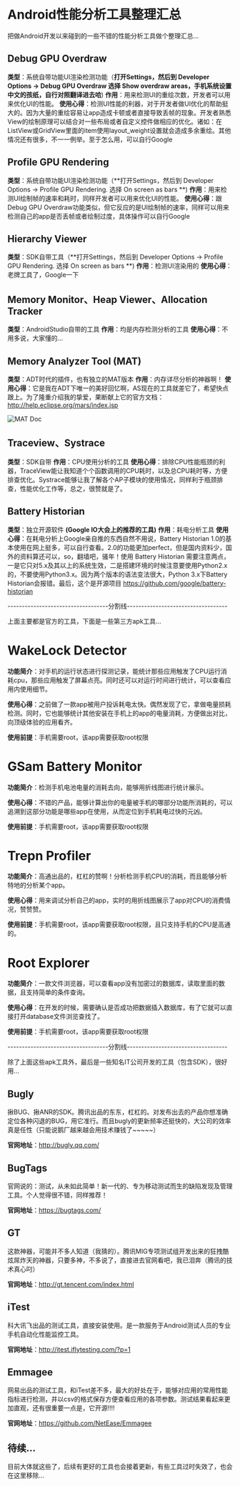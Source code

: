 # Android性能分析工具整理汇总

把做Android开发以来碰到的一些不错的性能分析工具做个整理汇总...

## Debug GPU Overdraw

**类型**：系统自带功能UI渲染检测功能（**打开Settings，然后到 Developer Options -> Debug GPU Overdraw 选择 Show overdraw areas，手机系统设置中文的孩纸，自行对照翻译进去哈**)
**作用**：用来检测UI的重绘次数，开发者可以用来优化UI的性能。
**使用心得**：检测UI性能的利器，对于开发者做UI优化的帮助挺大的。因为大量的重绘容易让app造成卡顿或者直接导致丢帧的现象。开发者熟悉View的绘制原理可以结合对一些布局或者自定义控件做相应的优化。诸如：在ListView或GridView里面的item使用layout_weight设置就会造成多余重绘。其他情况还有很多，不一一例举。至于怎么用，可以自行Google

## Profile GPU Rendering

**类型**：系统自带功能UI渲染检测功能（**打开Settings，然后到 Developer Options -> Profile GPU Rendering. 选择 On screen as bars **)
**作用**：用来检测UI绘制帧的速率和耗时，同样开发者可以用来优化UI的性能。
**使用心得**：跟Debug GPU Overdraw功能类似，但它反应的是UI绘制帧的速率，同样可以用来检测自己的app是否丢帧或者绘制过度，具体操作可以自行Google

## Hierarchy Viewer

**类型**：SDK自带工具（**打开Settings，然后到 Developer Options -> Profile GPU Rendering. 选择 On screen as bars **)
**作用**：检测UI渲染用的
**使用心得**：老牌工具了，Google一下

## Memory Monitor、Heap Viewer、Allocation Tracker

**类型**：AndroidStudio自带的工具
**作用**：均是内存检测分析的工具
**使用心得**：不用多说，大家懂的...


## Memory Analyzer Tool (MAT)

**类型**：ADT时代的插件，也有独立的MAT版本
**作用**：内存详尽分析的神器啊！
**使用心得**：它是我在ADT下唯一的美好回忆啊，AS现在的工具就差它了，希望快点跟上。为了隆重介绍我的挚爱，果断献上它的官方文档：http://help.eclipse.org/mars/index.jsp

![MAT Doc](http://a.hiphotos.baidu.com/image/pic/item/b21bb051f819861846864c164ced2e738ad4e65b.jpg)

## Traceview、Systrace

**类型**：SDK自带
**作用**：CPU使用分析的工具
**使用心得**：排除CPU性能瓶颈的利器，TraceView能让我知道个个函数调用的CPU耗时，以及总CPU耗时等，方便排查优化。Systrace能够让我了解各个AP子模块的使用情况，同样利于瓶颈排查，性能优化工作等，总之，很赞就是了。

## Battery Historian

**类型**：独立开源软件 **(Google IO大会上的推荐的工具)**
**作用**：耗电分析工具
**使用心得**：在耗电分析上Google亲自推的东西自然不用说，Battery Historian 1.0的基本使用在网上挺多，可以自行查看。2.0的功能更加perfect，但是国内资料少，国外的资料算还可以，so，翻墙吧，骚年！使用 Battery Historian 需要注意两点，一是它只对5.x及其以上的系统生效，二是搭建环境的时候注意要使用Python2.x的，不要使用Python3.x。因为两个版本的语法变法很大，Python 3.x下Battery Historian会报错。最后，这个是开源项目 https://github.com/google/battery-historian

-----------------------------------分割线-----------------------------------

上面主要都是官方的工具，下面是一些第三方apk工具...

# WakeLock Detector

**功能简介**：对手机的运行状态进行探测记录，能统计那些应用触发了CPU运行消耗cpu，那些应用触发了屏幕点亮。同时还可以对运行时间进行统计，可以查看应用内使用细节。

**使用心得**：之前做了一款app被用户投诉耗电太快。偶然发现了它，拿做电量损耗检测。同时，它也能够统计其他安装在手机上的app的电量消耗，方便做出对比，向顶级体验的应用看齐。

**使用前提**：手机需要root，该app需要获取root权限


# GSam Battery Monitor
**功能简介**：检测手机电池电量的消耗去向，能够用折线图进行统计展示。

**使用心得**：不错的产品，能够计算出你的电量被手机的哪部分功能所消耗的，可以追溯到这部分功能是哪些app在使用，从而定位到手机耗电过快的元凶。

**使用前提**：手机需要root，该app需要获取root权限

# Trepn Profiler
**功能简介**：高通出品的，杠杠的赞啊！分析检测手机CPU的消耗，而且能够分析特地的分析某个app。

**使用心得**：用来调试分析自己的app，实时的用折线图展示了app对CPU的消费情况，赞赞赞。

**使用前提**：手机需要root，该app需要获取root权限，且只支持手机的CPU是高通的。

# Root Explorer
**功能简介**：一款文件浏览器，可以查看app没有加密过的数据库，读取里面的数据，且支持简单的条件查询。

**使用心得**：在开发的时候，需要确认是否成功把数据插入数据库，有了它就可以直接打开database文件浏览查找了。

**使用前提**：手机需要root，该app需要获取root权限


-----------------------------------分割线-----------------------------------

除了上面这些apk工具外，最后是一些知名IT公司开发的工具（包含SDK），很好用...

## Bugly

揪BUG、揪ANR的SDK。腾讯出品的东东，杠杠的。对发布出去的产品你想准确定位各种闪退的BUG，用它准行。而且bugly的更新频率还挺快的，大公司的效率真是任性（只能说鹅厂越来越会用技术赚钱了~~~~~）

**官网地址**：http://bugly.qq.com/

## BugTags

官网说的：测试，从未如此简单！新一代的、专为移动测试而生的缺陷发现及管理工具。个人觉得很不错，同样推荐！

**官网地址**：https://bugtags.com/

## GT

这款神器，可能并不多人知道（我猜的）。腾讯MIG专项测试组开发出来的狂拽酷炫屌炸天的神器，只要多神，不多说了，直接进去官网看吧，我已泪奔（腾讯的技术真心叼）

**官网地址**：http://gt.tencent.com/index.html

## iTest

科大讯飞出品的测试工具，直接安装使用。是一款服务于Android测试人员的专业手机自动化性能监控工具。

**官网地址**：http://itest.iflytesting.com/?p=1

## Emmagee

网易出品的测试工具，和iTest差不多，最大的好处在于，能够对应用的常用性能指标进行检测，并以csv的格式保存方便查看应用的各项参数。测试结果看起来更加直观，还有很重要一点是，它开源!!!!

**官网地址**：https://github.com/NetEase/Emmagee


## 待续...

目前大体就这些了，后续有更好的工具也会接着更新，有些工具过时失效了，也会在这里移除...